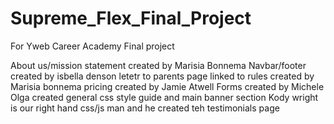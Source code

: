 # Supreme_Flex_Final_Project
For Yweb Career Academy Final project
<!--For Final Project-->
About us/mission statement created by Marisia Bonnema
Navbar/footer created by isbella denson
letetr to parents page linked to rules created by Marisia bonnema
pricing created by Jamie Atwell
Forms created by Michele
Olga created general css style guide and main banner section
Kody wright is our right hand css/js man and he created teh testimonials page